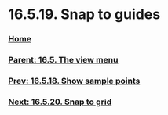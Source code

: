 # 16.5.19. Snap to guides

### [Home](./00-home.md)
### [Parent: 16.5. The view menu](./16-05-00-the-view-menu.md)
### [Prev: 16.5.18. Show sample points](./16-05-18-show-sample-points.md)
### [Next: 16.5.20. Snap to grid](./16-05-20-snap-to-grid.md)
